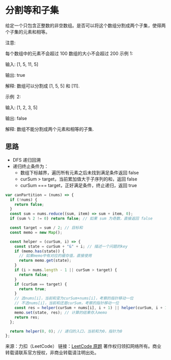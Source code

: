 # 分割等和子集

给定一个只包含正整数的非空数组。是否可以将这个数组分割成两个子集，使得两个子集的元素和相等。

注意:

每个数组中的元素不会超过 100
数组的大小不会超过 200
示例 1:

输入: [1, 5, 11, 5]

输出: true

解释: 数组可以分割成 [1, 5, 5] 和 [11].

示例  2:

输入: [1, 2, 3, 5]

输出: false

解释: 数组不能分割成两个元素和相等的子集.

## 思路

- DFS 递归回溯
- 递归终止条件为：
  - 数组下标越界，遍历所有元素之后未找到满足条件返回 false
  - curSum > target，当前累加值大于子序列的和，返回 false
  - curSum === target，正好满足条件，终止递归，返回 true

```js
var canPartition = (nums) => {
  if (!nums) {
    return false;
  }
  const sum = nums.reduce((sum, item) => sum + item, 0);
  if (sum % 2 != 0) return false; // 如果 sum 为奇数，直接返回 false

  const target = sum / 2; // 目标和
  const memo = new Map();

  const helper = (curSum, i) => {
    const state = curSum + "&" + i; // 描述一个问题的key
    if (memo.has(state)) {
      // 如果memo中有对应的缓存值，直接使用
      return memo.get(state);
    }
    if (i > nums.length - 1 || curSum > target) {
      return false;
    }
    if (curSum == target) {
      return true;
    }
    // 选nums[i]，当前和变为curSum+nums[i]，考察的指针移动一位
    // 不选nums[i]，当前和还是curSum，考察的指针移动一位
    const res = helper(curSum + nums[i], i + 1) || helper(curSum, i + 1);
    memo.set(state, res); // 计算的结果存入memo
    return res;
  };

  return helper(0, 0); // 递归的入口，当前和为0，指针为0
};
```

来源：力扣（LeetCode）
链接：[LeetCode 原题](https://leetcode-cn.com/problems/partition-equal-subset-sum)
著作权归领扣网络所有。商业转载请联系官方授权，非商业转载请注明出处。
